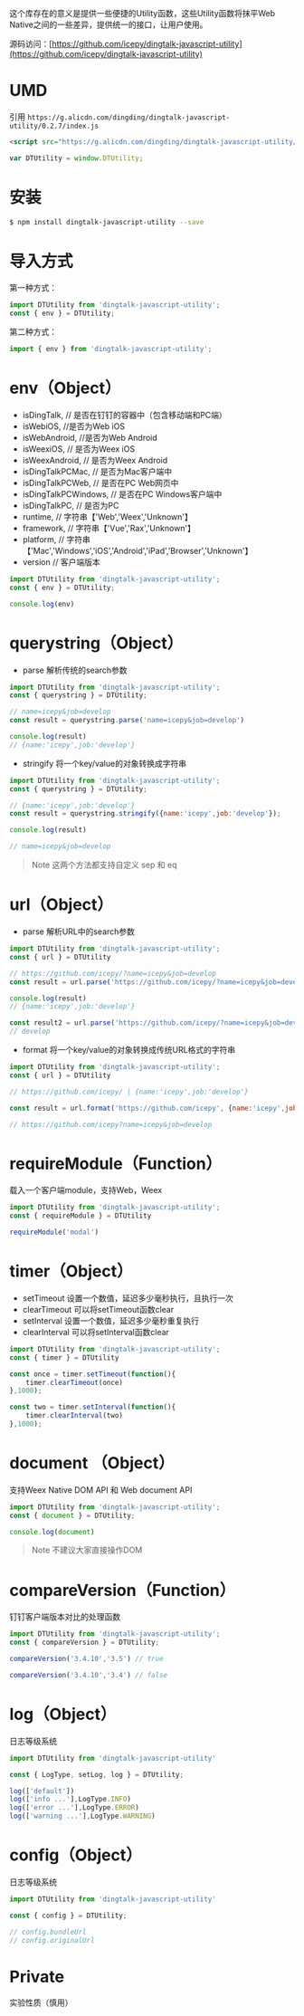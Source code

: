 这个库存在的意义是提供一些便捷的Utility函数，这些Utility函数将抹平Web Native之间的一些差异，提供统一的接口，让用户使用。

源码访问：[https://github.com/icepy/dingtalk-javascript-utility](https://github.com/icepy/dingtalk-javascript-utility)


# UMD

引用 `https://g.alicdn.com/dingding/dingtalk-javascript-utility/0.2.7/index.js`

```HTML
<script src="https://g.alicdn.com/dingding/dingtalk-javascript-utility/0.2.7/index.js"> </script>
```

```JavaScript
var DTUtility = window.DTUtility;
```

# 安装

```bash
$ npm install dingtalk-javascript-utility --save
```

# 导入方式

第一种方式：

```JavaScript
import DTUtility from 'dingtalk-javascript-utility';
const { env } = DTUtility;
```

第二种方式：
```JavaScript
import { env } from 'dingtalk-javascript-utility';
```

# env（Object）

* isDingTalk, // 是否在钉钉的容器中（包含移动端和PC端）
* isWebiOS, //是否为Web iOS
* isWebAndroid, //是否为Web Android
* isWeexiOS, // 是否为Weex iOS
* isWeexAndroid, // 是否为Weex Android
* isDingTalkPCMac, // 是否为Mac客户端中
* isDingTalkPCWeb, // 是否在PC Web网页中
* isDingTalkPCWindows, // 是否在PC Windows客户端中
* isDingTalkPC, // 是否为PC
* runtime,  // 字符串【'Web','Weex','Unknown'】
* framework, // 字符串【'Vue','Rax','Unknown'】
* platform, // 字符串【'Mac','Windows','iOS','Android','iPad','Browser','Unknown'】
* version // 客户端版本

```JavaScript
import DTUtility from 'dingtalk-javascript-utility';
const { env } = DTUtility;

console.log(env)
```

# querystring（Object）

* parse 解析传统的search参数

```JavaScript
import DTUtility from 'dingtalk-javascript-utility';
const { querystring } = DTUtility;

// name=icepy&job=develop
const result = querystring.parse('name=icepy&job=develop')

console.log(result)
// {name:'icepy',job:'develop'}
```

* stringify 将一个key/value的对象转换成字符串

```JavaScript
import DTUtility from 'dingtalk-javascript-utility';
const { querystring } = DTUtility;

// {name:'icepy',job:'develop'}
const result = querystring.stringify({name:'icepy',job:'develop'});

console.log(result)

// name=icepy&job=develop
```

> Note 这两个方法都支持自定义 sep 和 eq

# url（Object）

* parse 解析URL中的search参数

```JavaScript
import DTUtility from 'dingtalk-javascript-utility';
const { url } = DTUtility

// https://github.com/icepy/?name=icepy&job=develop
const result = url.parse('https://github.com/icepy/?name=icepy&job=develop')

console.log(result)
// {name:'icepy',job:'develop'}

const result2 = url.parse('https://github.com/icepy/?name=icepy&job=develop','job')
// develop

```

* format 将一个key/value的对象转换成传统URL格式的字符串

```JavaScript
import DTUtility from 'dingtalk-javascript-utility';
const { url } = DTUtility

// https://github.com/icepy/ | {name:'icepy',job:'develop'}

const result = url.format('https://github.com/icepy', {name:'icepy',job:'develop'});

// https://github.com/icepy?name=icepy&job=develop

```

# requireModule（Function）

载入一个客户端module，支持Web，Weex

```JavaScript
import DTUtility from 'dingtalk-javascript-utility';
const { requireModule } = DTUtility

requireModule('modal')

```

# timer（Object）

* setTimeout 设置一个数值，延迟多少毫秒执行，且执行一次
* clearTimeout 可以将setTimeout函数clear
* setInterval 设置一个数值，延迟多少毫秒重复执行
* clearInterval 可以将setInterval函数clear

```JavaScript
import DTUtility from 'dingtalk-javascript-utility';
const { timer } = DTUtility

const once = timer.setTimeout(function(){
	timer.clearTimeout(once)
},1000);

const two = timer.setInterval(function(){
	timer.clearInterval(two)
},1000);

```

# document （Object）

支持Weex Native DOM API 和 Web document API

```JavaScript
import DTUtility from 'dingtalk-javascript-utility';
const { document } = DTUtility;

console.log(document)
```

> Note 不建议大家直接操作DOM

# compareVersion（Function）

钉钉客户端版本对比的处理函数

```JavaScript
import DTUtility from 'dingtalk-javascript-utility';
const { compareVersion } = DTUtility;

compareVersion('3.4.10','3.5') // true 

compareVersion('3.4.10','3.4') // false

```

# log（Object）

日志等级系统

```JavaScript
import DTUtility from 'dingtalk-javascript-utility'

const { LogType, setLog, log } = DTUtility;

log(['default'])
log(['info ...'],LogType.INFO)
log(['error ...'],LogType.ERROR)
log(['warning ...'],LogType.WARNING)
```

# config（Object）

日志等级系统

```JavaScript
import DTUtility from 'dingtalk-javascript-utility'

const { config } = DTUtility;

// config.bundleUrl
// config.originalUrl
```

# Private

实验性质（慎用）

